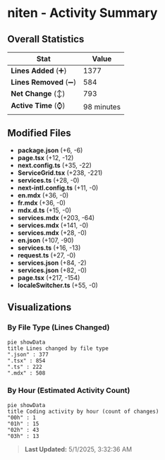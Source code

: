# niten - Activity Summary 

## Overall Statistics

| Stat                   | Value                                                             |
| ---------------------- | ----------------------------------------------------------------- |
| **Lines Added** (➕)   | 1377                                          |
| **Lines Removed** (➖) | 584                                        |
| **Net Change** (↕)    | 793                |
| **Active Time** (⌚)   | 98 minutes |


## Modified Files
- **package.json** (+6, -6)
- **page.tsx** (+12, -12)
- **next.config.ts** (+35, -22)
- **ServiceGrid.tsx** (+238, -221)
- **services.ts** (+28, -0)
- **next-intl.config.ts** (+11, -0)
- **en.mdx** (+36, -0)
- **fr.mdx** (+36, -0)
- **mdx.d.ts** (+15, -0)
- **services.mdx** (+203, -64)
- **services.mdx** (+141, -0)
- **services.mdx** (+28, -0)
- **en.json** (+107, -90)
- **services.ts** (+16, -13)
- **request.ts** (+27, -0)
- **services.json** (+84, -2)
- **services.json** (+82, -0)
- **page.tsx** (+217, -154)
- **localeSwitcher.ts** (+55, -0)

## Visualizations

### By File Type (Lines Changed)

```mermaid
pie showData
title Lines changed by file type
".json" : 377
".tsx" : 854
".ts" : 222
".mdx" : 508
```

### By Hour (Estimated Activity Count)

```mermaid
pie showData
title Coding activity by hour (count of changes)
"00h" : 1
"01h" : 15
"02h" : 43
"03h" : 13
```


> **Last Updated:** 5/1/2025, 3:32:36 AM